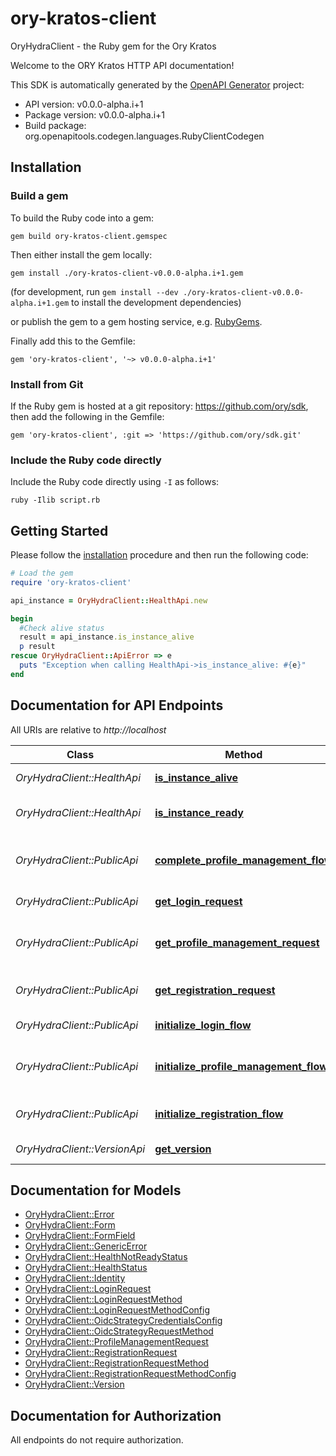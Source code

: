 # ory-kratos-client

OryHydraClient - the Ruby gem for the Ory Kratos

Welcome to the ORY Kratos HTTP API documentation!

This SDK is automatically generated by the [OpenAPI Generator](https://openapi-generator.tech) project:

- API version: v0.0.0-alpha.i+1
- Package version: v0.0.0-alpha.i+1
- Build package: org.openapitools.codegen.languages.RubyClientCodegen

## Installation

### Build a gem

To build the Ruby code into a gem:

```shell
gem build ory-kratos-client.gemspec
```

Then either install the gem locally:

```shell
gem install ./ory-kratos-client-v0.0.0-alpha.i+1.gem
```

(for development, run `gem install --dev ./ory-kratos-client-v0.0.0-alpha.i+1.gem` to install the development dependencies)

or publish the gem to a gem hosting service, e.g. [RubyGems](https://rubygems.org/).

Finally add this to the Gemfile:

    gem 'ory-kratos-client', '~> v0.0.0-alpha.i+1'

### Install from Git

If the Ruby gem is hosted at a git repository: https://github.com/ory/sdk, then add the following in the Gemfile:

    gem 'ory-kratos-client', :git => 'https://github.com/ory/sdk.git'

### Include the Ruby code directly

Include the Ruby code directly using `-I` as follows:

```shell
ruby -Ilib script.rb
```

## Getting Started

Please follow the [installation](#installation) procedure and then run the following code:

```ruby
# Load the gem
require 'ory-kratos-client'

api_instance = OryHydraClient::HealthApi.new

begin
  #Check alive status
  result = api_instance.is_instance_alive
  p result
rescue OryHydraClient::ApiError => e
  puts "Exception when calling HealthApi->is_instance_alive: #{e}"
end

```

## Documentation for API Endpoints

All URIs are relative to *http://localhost*

Class | Method | HTTP request | Description
------------ | ------------- | ------------- | -------------
*OryHydraClient::HealthApi* | [**is_instance_alive**](docs/HealthApi.md#is_instance_alive) | **GET** /health/alive | Check alive status
*OryHydraClient::HealthApi* | [**is_instance_ready**](docs/HealthApi.md#is_instance_ready) | **GET** /health/ready | Check readiness status
*OryHydraClient::PublicApi* | [**complete_profile_management_flow**](docs/PublicApi.md#complete_profile_management_flow) | **POST** /profiles | Complete Profile Management Flow
*OryHydraClient::PublicApi* | [**get_login_request**](docs/PublicApi.md#get_login_request) | **GET** /auth/browser/requests/login | Get Login Request
*OryHydraClient::PublicApi* | [**get_profile_management_request**](docs/PublicApi.md#get_profile_management_request) | **GET** /profiles/requests | Get Profile Management Request (via cookie)
*OryHydraClient::PublicApi* | [**get_registration_request**](docs/PublicApi.md#get_registration_request) | **GET** /auth/browser/requests/registration | Get Registration Request
*OryHydraClient::PublicApi* | [**initialize_login_flow**](docs/PublicApi.md#initialize_login_flow) | **GET** /auth/browser/login | Initialize a Login Flow
*OryHydraClient::PublicApi* | [**initialize_profile_management_flow**](docs/PublicApi.md#initialize_profile_management_flow) | **GET** /profiles | Initialize Profile Management Flow
*OryHydraClient::PublicApi* | [**initialize_registration_flow**](docs/PublicApi.md#initialize_registration_flow) | **GET** /auth/browser/registration | Initialize a Registration Flow
*OryHydraClient::VersionApi* | [**get_version**](docs/VersionApi.md#get_version) | **GET** /version | Get service version


## Documentation for Models

 - [OryHydraClient::Error](docs/Error.md)
 - [OryHydraClient::Form](docs/Form.md)
 - [OryHydraClient::FormField](docs/FormField.md)
 - [OryHydraClient::GenericError](docs/GenericError.md)
 - [OryHydraClient::HealthNotReadyStatus](docs/HealthNotReadyStatus.md)
 - [OryHydraClient::HealthStatus](docs/HealthStatus.md)
 - [OryHydraClient::Identity](docs/Identity.md)
 - [OryHydraClient::LoginRequest](docs/LoginRequest.md)
 - [OryHydraClient::LoginRequestMethod](docs/LoginRequestMethod.md)
 - [OryHydraClient::LoginRequestMethodConfig](docs/LoginRequestMethodConfig.md)
 - [OryHydraClient::OidcStrategyCredentialsConfig](docs/OidcStrategyCredentialsConfig.md)
 - [OryHydraClient::OidcStrategyRequestMethod](docs/OidcStrategyRequestMethod.md)
 - [OryHydraClient::ProfileManagementRequest](docs/ProfileManagementRequest.md)
 - [OryHydraClient::RegistrationRequest](docs/RegistrationRequest.md)
 - [OryHydraClient::RegistrationRequestMethod](docs/RegistrationRequestMethod.md)
 - [OryHydraClient::RegistrationRequestMethodConfig](docs/RegistrationRequestMethodConfig.md)
 - [OryHydraClient::Version](docs/Version.md)


## Documentation for Authorization

 All endpoints do not require authorization.

